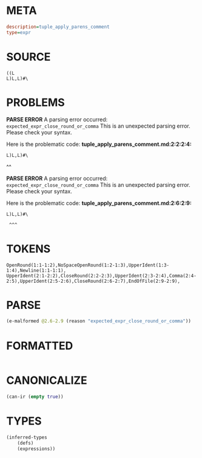 # META
~~~ini
description=tuple_apply_parens_comment
type=expr
~~~
# SOURCE
~~~roc
((L
L)L,L)#\
~~~
# PROBLEMS
**PARSE ERROR**
A parsing error occurred: `expected_expr_close_round_or_comma`
This is an unexpected parsing error. Please check your syntax.

Here is the problematic code:
**tuple_apply_parens_comment.md:2:2:2:4:**
```roc
L)L,L)#\
```
 ^^


**PARSE ERROR**
A parsing error occurred: `expected_expr_close_round_or_comma`
This is an unexpected parsing error. Please check your syntax.

Here is the problematic code:
**tuple_apply_parens_comment.md:2:6:2:9:**
```roc
L)L,L)#\
```
     ^^^


# TOKENS
~~~zig
OpenRound(1:1-1:2),NoSpaceOpenRound(1:2-1:3),UpperIdent(1:3-1:4),Newline(1:1-1:1),
UpperIdent(2:1-2:2),CloseRound(2:2-2:3),UpperIdent(2:3-2:4),Comma(2:4-2:5),UpperIdent(2:5-2:6),CloseRound(2:6-2:7),EndOfFile(2:9-2:9),
~~~
# PARSE
~~~clojure
(e-malformed @2.6-2.9 (reason "expected_expr_close_round_or_comma"))
~~~
# FORMATTED
~~~roc

~~~
# CANONICALIZE
~~~clojure
(can-ir (empty true))
~~~
# TYPES
~~~clojure
(inferred-types
	(defs)
	(expressions))
~~~
